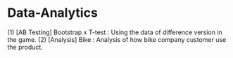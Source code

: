 # Data-Analytics
(1) [AB Testing] Bootstrap x T-test : Using the data of difference version in the game.
(2) [Analysis] Bike : Analysis of how bike company customer use the product. 
